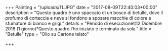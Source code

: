 +++
Painting = "/uploads/11.JPG"
date = "2017-08-09T22:40:03+00:00"
description = "Questo quadro è uno spaccato di un bosco di betulle, dove il profumo di corteccia e neve si fondono a sposare macchie di colore e sfumature di bianco e grigi."
details = "Periodo di esecuzione\t12 Dicembre 2016 (1 giorno)*Questo quadro l’ho iniziato e terminato da sola."
title = "Betulle"
type = "Olio su Cartone telato"

+++
